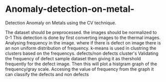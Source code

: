 # Anomaly-detection-on-metal-
Detection Anomaly on Metals using the CV technique.

The dataset should be preprocessed. the images should be normalized to 0-1
This detection is done by first converting images  to the thermal images.
Analysing  frequency  in the image. where if there is defect on image there is an non uniform distribution of frequency.
k-means is used in clustring the clusters based on the frequencys. defects/non defects cluster's 
Validating the frequency of defect sample dataset then giving it as thershold frequently for the defect image.
Then this will plot a histgram graph of the frequency/gray scale. Accesing the value of frequency from the graph it can classify the defects and non defects 
